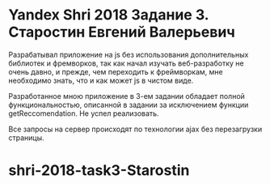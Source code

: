 # Yandex Shri 2018 Задание 3. Старостин Евгений Валерьевич

Разрабатывал приложение на js без использования дополнительных библиотек и фремворков, так как начал изучать веб-разработку не очень давно, и прежде, чем переходить к фреймворкам, мне необходимо знать, что и как может js в чистом виде. 

Разработанное мною приложение в 3-ем задании обладает полной функциональностью, описанной в задании за исключением функции getReccomendation. Не успел реализовать.

Все запросы на сервер происходят по технологии ajax без перезагрузки страницы. 

# shri-2018-task3-Starostin
